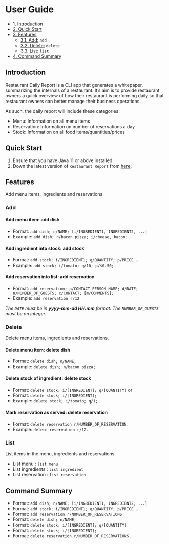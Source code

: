 # User Guide

* [1. Introduction](#introduction)
* [2. Quick Start](#quick-start)
* [3. Features](#features)
    + [3.1. Add:](#add) `add`
    + [3.2. Delete:](#delete) `delete`
    + [3.3. List:](#list) `list`
* [4. Command Summary](#summary)

<a name="introduction"></a>

## Introduction

Restaurant Daily Report is a CLI app that generates a whitepaper, 
summarizing the internals of a restaurant. It’s aim is to provide 
restaurant owners a quick overview of how their restaurant is performing 
daily so that restaurant owners can better manage their business operations.

As such, the daily report will include these categories:
* Menu: Information on all menu items
* Reservation: Information on number of reservations a day
* Stock: Information on all food items/quantities/prices

<a name="quick-start"></a>

## Quick Start

1. Ensure that you have Java 11 or above installed.
1. Down the latest version of `Restaurant Report` from [here](https://github.com/AY1920S2-CS2113-T14-4/tp).

<a name="features"></a>

## Features 

Add menu items, ingredients and reservations.

<a name="add"></a>

### Add

#### Add menu item: add dish
* Format: `add dish; n/NAME; [i/INGREDIENT1, INGREDIENT2, ...]`
* Example: `add dish; n/bacon pizza; i/cheese, bacon;`
#### Add ingredient into stock: add stock
* Format: `add stock; i/INGREDIENT1; q/QUANTITY; p/PRICE …`
* Example: `add stock; i/tomato; q/10; p/$0.50;`
#### Add reservation into list: add reservation 
* Format: `add reservation; p/CONTACT_PERSON_NAME; d/DATE; n/NUMBER_OF_GUESTS; c/CONTACT; [m/COMMENTS];`
* Example: `add reservation r/12`

*The `DATE` must be in **yyyy-mm-dd HH:mm** format. The `NUMBER_OF_GUESTS` must be an integer.*

<a name="delete"></a>

### Delete
Delete menu items, ingredients and reservations.

#### Delete menu item: delete dish
* Format: `delete dish; n/NAME;`
* Example: `delete dish; n/bacon pizza;`
#### Delete stock of ingredient: delete stock
* Format: `delete stock; i/[INGREDIENT]; q/[QUANTITY]` or
* Format: `delete stock; i/[INGREDIENT];`
* Example: `delete stock; i/tomato; q/1;`
#### Mark reservation as served: delete reservation
* Format: `delete reservation r/NUMBER_OF_RESERVATION.`
* Example: `delete reservation r/12.`

<a name="list"></a>

### List
List items in the menu, ingredients and reservations.

* List menu : `list menu`
* List ingredients : `list ingredient`
* List reservation : `list reservation`

<a name="summary"></a>

## Command Summary

* Format: `add dish; n/NAME; [i/INGREDIENT1, INGREDIENT2, ...]`
* Format: `add stock; i/INGREDIENT1; q/QUANTITY; p/PRICE …`
* Format: `add reservation r/NUMBER_OF_RESERVATIONS`
* Format: `delete dish; n/NAME;`
* Format: `delete stock; i/[INGREDIENT]; q/[QUANTITY]`
* Format: `delete stock; i/[INGREDIENT];`
* Format: `delete reservation r/NUMBER_OF_RESERVATIONS.`

